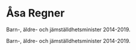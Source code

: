 # Åsa Regner

Barn-, äldre- och jämställdhetsminister 2014-2019.

Barn-, äldre- och jämställdhetsminister 2014-2019.
